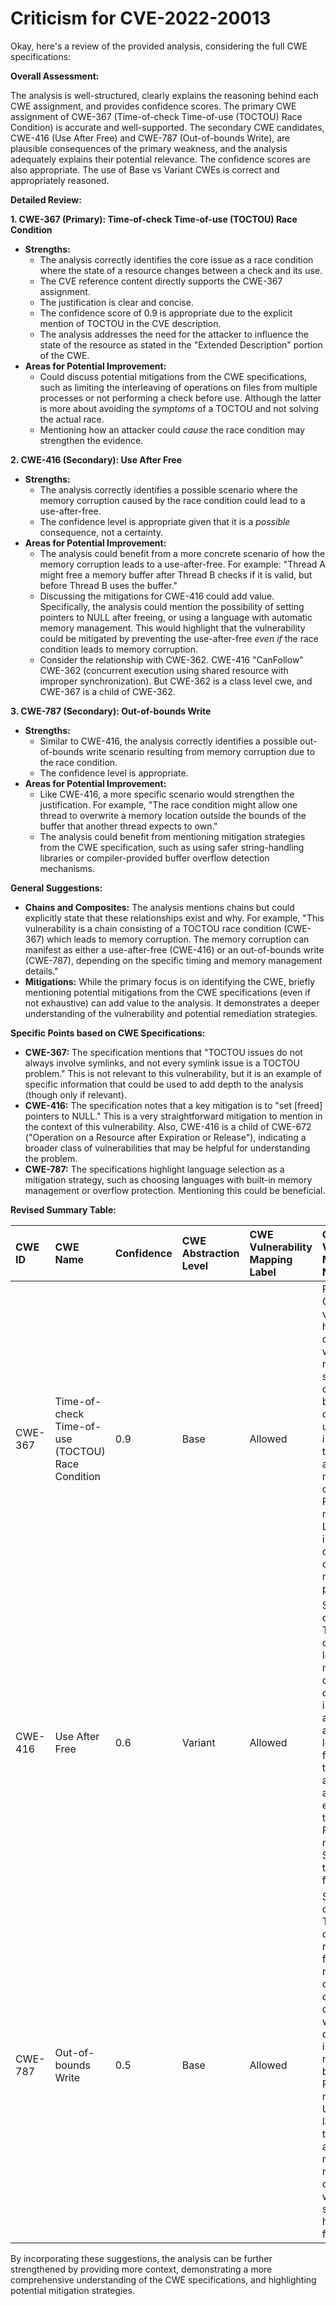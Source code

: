 # Criticism for CVE-2022-20013

Okay, here's a review of the provided analysis, considering the full CWE specifications:

**Overall Assessment:**

The analysis is well-structured, clearly explains the reasoning behind each CWE assignment, and provides confidence scores. The primary CWE assignment of CWE-367 (Time-of-check Time-of-use (TOCTOU) Race Condition) is accurate and well-supported. The secondary CWE candidates, CWE-416 (Use After Free) and CWE-787 (Out-of-bounds Write), are plausible consequences of the primary weakness, and the analysis adequately explains their potential relevance.  The confidence scores are also appropriate. The use of Base vs Variant CWEs is correct and appropriately reasoned.

**Detailed Review:**

**1. CWE-367 (Primary): Time-of-check Time-of-use (TOCTOU) Race Condition**

*   **Strengths:**
    *   The analysis correctly identifies the core issue as a race condition where the state of a resource changes between a check and its use.
    *   The CVE reference content directly supports the CWE-367 assignment.
    *   The justification is clear and concise.
    *   The confidence score of 0.9 is appropriate due to the explicit mention of TOCTOU in the CVE description.
    *   The analysis addresses the need for the attacker to influence the state of the resource as stated in the "Extended Description" portion of the CWE.
*   **Areas for Potential Improvement:**
    *   Could discuss potential mitigations from the CWE specifications, such as limiting the interleaving of operations on files from multiple processes or not performing a check before use. Although the latter is more about avoiding the *symptoms* of a TOCTOU and not solving the actual race.
    *   Mentioning how an attacker could *cause* the race condition may strengthen the evidence.

**2. CWE-416 (Secondary): Use After Free**

*   **Strengths:**
    *   The analysis correctly identifies a possible scenario where the memory corruption caused by the race condition could lead to a use-after-free.
    *   The confidence level is appropriate given that it is a *possible* consequence, not a certainty.
*   **Areas for Potential Improvement:**
    *   The analysis could benefit from a more concrete scenario of how the memory corruption leads to a use-after-free. For example:  "Thread A might free a memory buffer after Thread B checks if it is valid, but before Thread B uses the buffer."
    *   Discussing the mitigations for CWE-416 could add value. Specifically, the analysis could mention the possibility of setting pointers to NULL after freeing, or using a language with automatic memory management. This would highlight that the vulnerability could be mitigated by preventing the use-after-free *even if* the race condition leads to memory corruption.
    *   Consider the relationship with CWE-362. CWE-416 "CanFollow" CWE-362 (concurrent execution using shared resource with improper synchronization). But CWE-362 is a class level cwe, and CWE-367 is a child of CWE-362.

**3. CWE-787 (Secondary): Out-of-bounds Write**

*   **Strengths:**
    *   Similar to CWE-416, the analysis correctly identifies a possible out-of-bounds write scenario resulting from memory corruption due to the race condition.
    *   The confidence level is appropriate.
*   **Areas for Potential Improvement:**
    *   Like CWE-416, a more specific scenario would strengthen the justification. For example, "The race condition might allow one thread to overwrite a memory location outside the bounds of the buffer that another thread expects to own."
    *   The analysis could benefit from mentioning mitigation strategies from the CWE specification, such as using safer string-handling libraries or compiler-provided buffer overflow detection mechanisms.

**General Suggestions:**

*   **Chains and Composites:** The analysis mentions chains but could explicitly state that these relationships exist and why. For example, "This vulnerability is a chain consisting of a TOCTOU race condition (CWE-367) which leads to memory corruption. The memory corruption can manifest as either a use-after-free (CWE-416) or an out-of-bounds write (CWE-787), depending on the specific timing and memory management details."
*   **Mitigations:** While the primary focus is on identifying the CWE, briefly mentioning potential mitigations from the CWE specifications (even if not exhaustive) can add value to the analysis. It demonstrates a deeper understanding of the vulnerability and potential remediation strategies.

**Specific Points based on CWE Specifications:**

*   **CWE-367:**  The specification mentions that "TOCTOU issues do not always involve symlinks, and not every symlink issue is a TOCTOU problem."  This is not relevant to this vulnerability, but it is an example of specific information that could be used to add depth to the analysis (though only if relevant).
*   **CWE-416:** The specification notes that a key mitigation is to "set [freed] pointers to NULL."  This is a very straightforward mitigation to mention in the context of this vulnerability.  Also, CWE-416 is a child of CWE-672 ("Operation on a Resource after Expiration or Release"), indicating a broader class of vulnerabilities that may be helpful for understanding the problem.
*   **CWE-787:** The specifications highlight language selection as a mitigation strategy, such as choosing languages with built-in memory management or overflow protection.  Mentioning this could be beneficial.

**Revised Summary Table:**

| CWE ID  | CWE Name                                    | Confidence | CWE Abstraction Level | CWE Vulnerability Mapping Label | CWE-Vulnerability Mapping Notes                                                                                                                                                                                                                                                                                           |
| :------ | :------------------------------------------- | :--------- | :---------------------- | :----------------------------- | :----------------------------------------------------------------------------------------------------------------------------------------------------------------------------------------------------------------------------------------------------------------------------------------------------------------------- |
| CWE-367 | Time-of-check Time-of-use (TOCTOU) Race Condition | 0.9       | Base                    | Allowed                         | Primary CWE. The vow driver has a race condition where a resource's state changes between a check and its use, invalidating the results and causing memory corruption. Potential mitigation: Limit interleaving of operations on files from multiple processes.                                                         |
| CWE-416 | Use After Free                                 | 0.6       | Variant                  | Allowed                         | Secondary candidate.  The race condition leading to memory corruption *could* result in a use-after-free if a memory location is freed by one thread and accessed by another expecting it to be valid. Potential mitigation: Set pointers to NULL after freeing them.                                                        |
| CWE-787 | Out-of-bounds Write                            | 0.5       | Base                    | Allowed                         | Secondary candidate. The memory corruption resulting from the race condition *could* lead to data being written outside the intended memory boundaries. Potential mitigation: Use a language that provides automatic memory management or libraries with safe string handling functions.                                            |

By incorporating these suggestions, the analysis can be further strengthened by providing more context, demonstrating a more comprehensive understanding of the CWE specifications, and highlighting potential mitigation strategies.